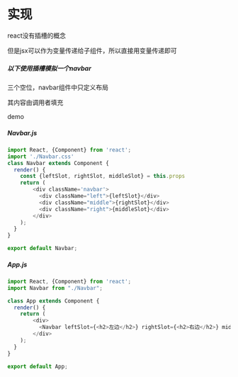 # 实现

react没有插槽的概念

但是jsx可以作为变量传递给子组件，所以直接用变量传递即可



##### 以下使用插槽模拟一个navbar

三个空位，navbar组件中只定义布局

其内容由调用者填充

demo

##### Navbar.js

```js
import React, {Component} from 'react';
import './Navbar.css'
class Navbar extends Component {
  render() {
    const {leftSlot, rightSlot, middleSlot} = this.props
    return (
        <div className='navbar'>
          <div className="left">{leftSlot}</div>
          <div className="middle">{rightSlot}</div>
          <div className="right">{middleSlot}</div>
        </div>
    );
  }
}

export default Navbar;

```

##### App.js

```js
import React, {Component} from 'react';
import Navbar from "./Navbar";

class App extends Component {
  render() {
    return (
        <div>
          <Navbar leftSlot={<h2>左边</h2>} rightSlot={<h2>右边</h2>} middleSlot={<h2>中间</h2>}/>
        </div>
    );
  }
}

export default App;

```

